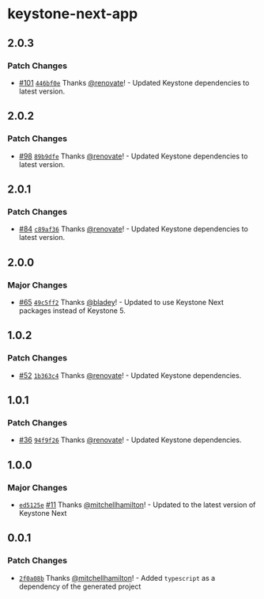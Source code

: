 # keystone-next-app

## 2.0.3

### Patch Changes

- [#101](https://github.com/keystonejs/create-keystone-app/pull/101) [`446bf0e`](https://github.com/keystonejs/create-keystone-app/commit/446bf0e745e30d814a438c81eb8f7dd275174ff9) Thanks [@renovate](https://github.com/apps/renovate)! - Updated Keystone dependencies to latest version.

## 2.0.2

### Patch Changes

- [#98](https://github.com/keystonejs/create-keystone-app/pull/98) [`89b9dfe`](https://github.com/keystonejs/create-keystone-app/commit/89b9dfe8e47cac6fd493fc661c965cdaad5a23d8) Thanks [@renovate](https://github.com/apps/renovate)! - Updated Keystone dependencies to latest version.

## 2.0.1

### Patch Changes

- [#84](https://github.com/keystonejs/create-keystone-app/pull/84) [`c89af36`](https://github.com/keystonejs/create-keystone-app/commit/c89af3675afa9e1b3c1ec157ab93a761d7914fdb) Thanks [@renovate](https://github.com/apps/renovate)! - Updated Keystone dependencies to latest version.

## 2.0.0

### Major Changes

- [#65](https://github.com/keystonejs/create-keystone-next-app/pull/65) [`49c5ff2`](https://github.com/keystonejs/create-keystone-next-app/commit/49c5ff2d9892de0692a05a1f1dc01501f2979bc8) Thanks [@bladey](https://github.com/bladey)! - Updated to use Keystone Next packages instead of Keystone 5.

## 1.0.2

### Patch Changes

- [#52](https://github.com/keystonejs/create-keystone-next-app/pull/52) [`1b363c4`](https://github.com/keystonejs/create-keystone-next-app/commit/1b363c41cd96299e68cd3d9db3be94b13a7844e5) Thanks [@renovate](https://github.com/apps/renovate)! - Updated Keystone dependencies.

## 1.0.1

### Patch Changes

- [#36](https://github.com/keystonejs/create-keystone-next-app/pull/36) [`94f9f26`](https://github.com/keystonejs/create-keystone-next-app/commit/94f9f267eea6862605ca443a83997062eeeb6b92) Thanks [@renovate](https://github.com/apps/renovate)! - Updated Keystone dependencies.

## 1.0.0

### Major Changes

- [`ed5125e`](https://github.com/keystonejs/create-keystone-next-app/commit/ed5125e857e327347182588fa3917c225d741185) [#11](https://github.com/keystonejs/create-keystone-next-app/pull/11) Thanks [@mitchellhamilton](https://github.com/mitchellhamilton)! - Updated to the latest version of Keystone Next

## 0.0.1

### Patch Changes

- [`2f0a08b`](https://github.com/keystonejs/create-keystone-next-app/commit/2f0a08be8e41339b8eca8004198babd0342016d8) Thanks [@mitchellhamilton](https://github.com/mitchellhamilton)! - Added `typescript` as a dependency of the generated project
